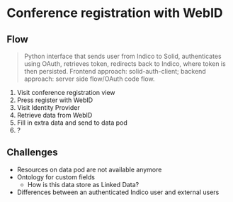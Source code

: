 # Conference registration with WebID

## Flow

>Python interface that sends user from Indico to Solid, authenticates using OAuth, retrieves token, redirects back to Indico, where token is then persisted. Frontend approach: solid-auth-client; backend approach: server side flow/OAuth code flow.

1. Visit conference registration view
2. Press register with WebID
3. Visit Identity Provider
4. Retrieve data from WebID
5. Fill in extra data and send to data pod
6. ?

## Challenges

- Resources on data pod are not available anymore
- Ontology for custom fields
  - How is this data store as Linked Data?
- Differences between an authenticated Indico user and external users
